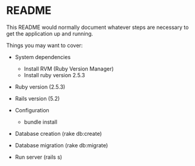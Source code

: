 # README

This README would normally document whatever steps are necessary to get the
application up and running.

Things you may want to cover:

* System dependencies 
  - Install RVM (Ruby Version Manager)
  - Install ruby version 2.5.3

* Ruby version (2.5.3)

* Rails version (5.2)

* Configuration 
  - bundle install

* Database creation (rake db:create)

* Database migration (rake db:migrate)

* Run server (rails s) 